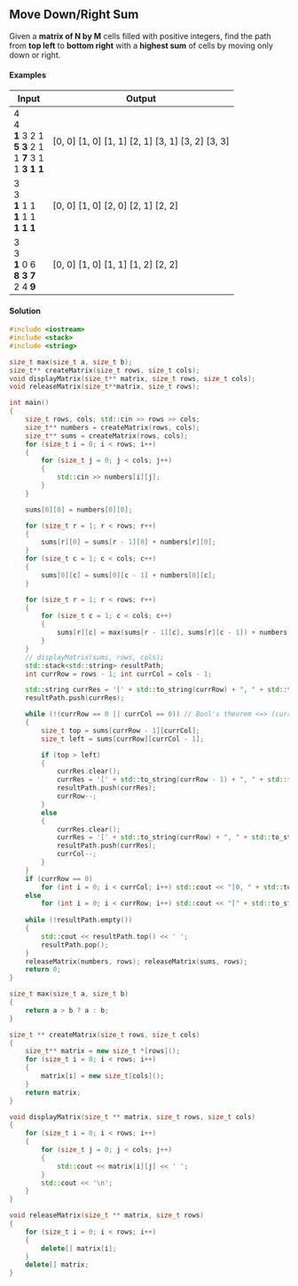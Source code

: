 ## Move Down/Right Sum
Given a **matrix of N by M** cells filled with positive integers, find the path from **top left** to **bottom right** with a **highest sum** of cells by moving only down or right.
#### Examples
Input|Output
-|-
4<br>4<br>**1** 3 2 1<br>**5 3** 2 1<br>1 **7** 3 1<br>1 **3 1 1**|	[0, 0] [1, 0] [1, 1] [2, 1] [3, 1] [3, 2] [3, 3]
3<br>3<br>**1** 1 1<br>**1** 1 1<br>**1 1 1**|	[0, 0] [1, 0] [2, 0] [2, 1] [2, 2]
3<br>3<br>**1** 0 6<br>**8 3 7**<br>2 4 **9**|	[0, 0] [1, 0] [1, 1] [1, 2] [2, 2]

#### Solution
```cpp
#include <iostream>
#include <stack>
#include <string>

size_t max(size_t a, size_t b);
size_t** createMatrix(size_t rows, size_t cols);
void displayMatrix(size_t** matrix, size_t rows, size_t cols);
void releaseMatrix(size_t**matrix, size_t rows);

int main()
{
	size_t rows, cols; std::cin >> rows >> cols;
	size_t** numbers = createMatrix(rows, cols);
	size_t** sums = createMatrix(rows, cols);
	for (size_t i = 0; i < rows; i++)
	{
		for (size_t j = 0; j < cols; j++)
		{
			std::cin >> numbers[i][j];
		}
	}

	sums[0][0] = numbers[0][0];

	for (size_t r = 1; r < rows; r++)
	{
		sums[r][0] = sums[r - 1][0] + numbers[r][0];
	}
	for (size_t c = 1; c < cols; c++)
	{
		sums[0][c] = sums[0][c - 1] + numbers[0][c];
	}

	for (size_t r = 1; r < rows; r++)
	{
		for (size_t c = 1; c < cols; c++)
		{
			sums[r][c] = max(sums[r - 1][c], sums[r][c - 1]) + numbers[r][c];
		}
	}
	// displayMatrix(sums, rows, cols);
	std::stack<std::string> resultPath;
	int currRow = rows - 1; int currCol = cols - 1;

	std::string currRes = '[' + std::to_string(currRow) + ", " + std::to_string(currCol) + ']';
	resultPath.push(currRes);

	while (!(currRow == 0 || currCol == 0)) // Bool's theorem <=> (currRow != 0 && currCol != 0)
	{
		size_t top = sums[currRow - 1][currCol];
		size_t left = sums[currRow][currCol - 1];

		if (top > left)
		{
			currRes.clear();
			currRes = '[' + std::to_string(currRow - 1) + ", " + std::to_string(currCol) + ']';
			resultPath.push(currRes);
			currRow--;
		}
		else
		{
			currRes.clear();
			currRes = '[' + std::to_string(currRow) + ", " + std::to_string(currCol - 1) + ']';
			resultPath.push(currRes);
			currCol--;
		}
	}
	if (currRow == 0)
		for (int i = 0; i < currCol; i++) std::cout << "[0, " + std::to_string(i) + "] ";
	else
		for (int i = 0; i < currRow; i++) std::cout << "[" + std::to_string(i) + ", 0] ";
	
	while (!resultPath.empty())
	{
		std::cout << resultPath.top() << ' ';
		resultPath.pop();
	}
	releaseMatrix(numbers, rows); releaseMatrix(sums, rows);
	return 0;
}

size_t max(size_t a, size_t b)
{
	return a > b ? a : b;
}

size_t ** createMatrix(size_t rows, size_t cols)
{
	size_t** matrix = new size_t *[rows]();
	for (size_t i = 0; i < rows; i++)
	{
		matrix[i] = new size_t[cols]();
	}
	return matrix;
}

void displayMatrix(size_t ** matrix, size_t rows, size_t cols)
{
	for (size_t i = 0; i < rows; i++)
	{
		for (size_t j = 0; j < cols; j++)
		{
			std::cout << matrix[i][j] << ' ';
		}
		std::cout << '\n';
	}
}

void releaseMatrix(size_t ** matrix, size_t rows)
{
	for (size_t i = 0; i < rows; i++)
	{
		delete[] matrix[i];
	}
	delete[] matrix;
}
```
